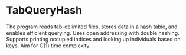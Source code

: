 # TabQueryHash
The program reads tab-delimited files, stores data in a hash table, and enables efficient querying. Uses open addressing with double hashing. Supports printing occupied indices and looking up individuals based on keys. Aim for O(1) time complexity.
